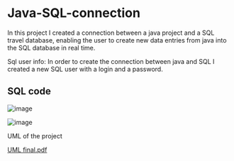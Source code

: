# Java-SQL-connection
In this project I created a connection between a java project and a SQL travel database, enabling the user to create new data entries from java into the SQL database in real time. 

Sql user info:
In order to create the connection between java and SQL I created a new SQL user with a login and a password. 


## SQL code 

![image](https://github.com/ntyblco/Java-SQL-connection/assets/71352228/137d7ae4-ccfe-483d-bc4c-9be1be6967a5)


![image](https://github.com/ntyblco/Java-SQL-connection/assets/71352228/f7974028-2d55-43a8-b795-477c1de85832)


UML of the project 

[UML final.pdf](https://github.com/ntyblco/Java-SQL-connection/files/11221296/UML.final.pdf)

